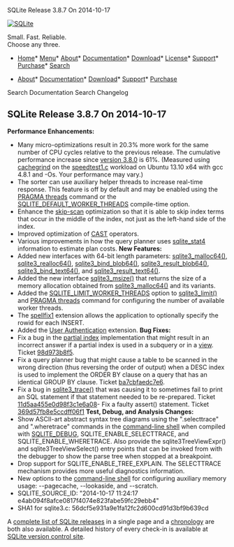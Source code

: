 




SQLite Release 3\.8\.7 On 2014\-10\-17




[![SQLite](../images/sqlite370_banner.gif)](../index.html)


Small. Fast. Reliable.  
Choose any three.


* [Home](../index.html)* [Menu](javascript:void(0))* [About](../about.html)* [Documentation](../docs.html)* [Download](../download.html)* [License](../copyright.html)* [Support](../support.html)* [Purchase](../prosupport.html)* [Search](javascript:void(0))




* [About](../about.html)* [Documentation](../docs.html)* [Download](../download.html)* [Support](../support.html)* [Purchase](../prosupport.html)






Search Documentation
Search Changelog







## SQLite Release 3\.8\.7 On 2014\-10\-17

**Performance Enhancements:**
- Many micro\-optimizations result in 20\.3% more work for the same number
 of CPU cycles relative to the previous release.
 The cumulative performance increase since [version 3\.8\.0](../releaselog/3_8_0.html) is 61%.
 (Measured using
 [cachegrind](http://valgrind.org/docs/manual/cg-manual.html) on the
 [speedtest1\.c](https://www.sqlite.org/src/artifact/83f6b3318f7ee) workload on
 Ubuntu 13\.10 x64 with gcc 4\.8\.1 and \-Os. Your performance may vary.)
- The sorter can use auxiliary helper threads to increase real\-time response.
 This feature is off by default and may be
 enabled using the [PRAGMA threads](../pragma.html#pragma_threads) command or the [SQLITE\_DEFAULT\_WORKER\_THREADS](../compile.html#default_worker_threads)
 compile\-time option.
- Enhance the [skip\-scan](../optoverview.html#skipscan) optimization so that it is able to skip index terms that
 occur in the middle of the index, not just as the left\-hand side of the index.
- Improved optimization of [CAST](../lang_expr.html#castexpr) operators.
- Various improvements in how the query planner uses [sqlite\_stat4](../fileformat2.html#stat4tab)
 information to estimate plan costs.
**New Features:**
- Added new interfaces with 64\-bit length parameters:
 [sqlite3\_malloc64()](../c3ref/free.html),
 [sqlite3\_realloc64()](../c3ref/free.html),
 [sqlite3\_bind\_blob64()](../c3ref/bind_blob.html),
 [sqlite3\_result\_blob64()](../c3ref/result_blob.html),
 [sqlite3\_bind\_text64()](../c3ref/bind_blob.html), and
 [sqlite3\_result\_text64()](../c3ref/result_blob.html).
- Added the new interface [sqlite3\_msize()](../c3ref/free.html) that returns the size of a memory allocation
 obtained from [sqlite3\_malloc64()](../c3ref/free.html) and its variants.
- Added the [SQLITE\_LIMIT\_WORKER\_THREADS](../c3ref/c_limit_attached.html#sqlitelimitworkerthreads) option to [sqlite3\_limit()](../c3ref/limit.html) and
 [PRAGMA threads](../pragma.html#pragma_threads) command for configuring the number of available worker threads.
- The [spellfix1](../spellfix1.html) extension allows the application to optionally specify the rowid for
 each INSERT.
- Added the [User Authentication](https://www.sqlite.org/src/doc/trunk/ext/userauth/user-auth.txt)
 extension.
**Bug Fixes:**
- Fix a bug in the [partial index](../partialindex.html) implementation that might result in an incorrect
 answer if a partial index is used in a subquery or in a [view](../lang_createview.html).
 Ticket [98d973b8f5](https://www.sqlite.org/src/info/98d973b8f5).
- Fix a query planner bug that might cause a table to be scanned in the wrong direction
 (thus reversing the order of output) when a DESC index is used to implement the ORDER BY
 clause on a query that has an identical GROUP BY clause.
 Ticket [ba7cbfaedc7e6](https://www.sqlite.org/src/info/ba7cbfaedc7e6).
- Fix a bug in [sqlite3\_trace()](../c3ref/profile.html) that was causing it to sometimes fail to print
 an SQL statement if that statement needed to be re\-prepared.
 Ticket [11d5aa455e0d98f3c1e6a08](https://www.sqlite.org/src/info/11d5aa455e0d98f3c1e6a08)- Fix a faulty assert() statement.
 Ticket [369d57fb8e5ccdff06f1](https://www.sqlite.org/src/info/369d57fb8e5ccdff06f1)
**Test, Debug, and Analysis Changes:**
- Show ASCII\-art abstract syntax tree diagrams using the ".selecttrace"
 and ".wheretrace" commands in the
 [command\-line shell](../cli.html) when compiled with [SQLITE\_DEBUG](../compile.html#debug), SQLITE\_ENABLE\_SELECTTRACE,
 and SQLITE\_ENABLE\_WHERETRACE. Also provide the sqlite3TreeViewExpr() and
 sqlite3TreeViewSelect() entry points that can be invoked from with the
 debugger to show the parse tree when stopped at a breakpoint.
- Drop support for SQLITE\_ENABLE\_TREE\_EXPLAIN. The SELECTTRACE mechanism provides
 more useful diagnostics information.
- New options to the [command\-line shell](../cli.html) for configuring auxiliary
 memory usage: \-\-pagecache, \-\-lookaside, and \-\-scratch.
- SQLITE\_SOURCE\_ID: "2014\-10\-17 11:24:17 e4ab094f8afce0817f4074e823fabe59fc29ebb4"
- SHA1 for sqlite3\.c: 56dcf5e931a9e1fa12fc2d600cd91d3bf9b639cd





A [complete list of SQLite releases](../changes.html)
 in a single page and a [chronology](../chronology.html) are both also available.
 A detailed history of every
 check\-in is available at
 [SQLite version control site](https://www.sqlite.org/src/timeline).


